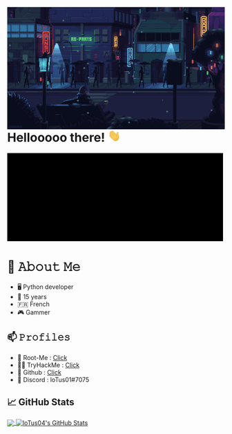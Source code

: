 
<img align='right' src="https://github.com/loTus04/loTus04/blob/main/img/Webp.net-resizeimage.gif">

# Hellooooo there! <img src="https://github.com/loTus04/loTus04/blob/main/img/wave.gif" width="30px">
<!DOCTYPE html>
<html>
<head>

<style>
 #typing-text {
     color: #63B54E;
     border: ridge 0px #A8A8A8;
     font-weight: bold;
     text-align: left;
     font-family: Courier New;
     overflow: hidden;
     background-color: #000000;
     font-size: 14px;
     height: 204px;
     width: 500px;
     outline: none;
     resize: none;
     box-sizing: border-box;
}
</style>
</head>
<body>
<textarea id="typing-text" readonly></textarea>


<script>
(function () {
   var CharacterPos = 0;
   var MsgBuffer = "";
   var TypeDelay = 50; 
   var NxtMsgDelay = 1000;
   var MsgIndex = 0;
   var delay;
   var MsgArray = ["I am a young passionate about cybersecurity and IT in general. I mainly program in python. Get ready to see one of the best python content of all Github ! (Just kidding, Im shit)\nNever forget: Python > * !"];

   function StartTyping() {
      var id = document.getElementById("typing-text");
      if (CharacterPos != MsgArray[MsgIndex].length) {
         MsgBuffer  = MsgBuffer + MsgArray[MsgIndex].charAt(CharacterPos);
         id.value = MsgBuffer+"_";
         delay = TypeDelay;
         id.scrollTop = id.scrollHeight; 
      } else {
         delay = NxtMsgDelay;
         MsgBuffer   = "";
         CharacterPos = -1;
         if (MsgIndex!=MsgArray.length-1){
           MsgIndex++;
         }else {
           MsgIndex = 0;
         }
       }
       CharacterPos++;
       setTimeout(StartTyping,delay);
   }
StartTyping();
})();
</script>

</body>
</html>

# :book: 𝙰𝚋𝚘𝚞𝚝 𝙼𝚎
- 🖥 Python developer
- 💼 15 years
- 🇫🇷 French
- 🎮 Gammer


## 📫 𝙿𝚛𝚘𝚏𝚒𝚕𝚎𝚜
- 🧠 Root-Me : [Click](https://www.root-me.org/loTus01)
- 👨‍💻 TryHackMe : [Click](https://tryhackme.com/p/loTus)
- 🖤 Github : [Click](https://github.com/loTus04)
- 💬 Discord : loTus01#7075

## &#x1f4c8; GitHub Stats

<a href="https://github.com/loTus04">
  <img align="center" src="https://github-readme-stats.vercel.app/api/top-langs/?username=loTus04&hide=java,html&title_color=ff3855&text_color=30d5c8&icon_color=ffff00&bg_color=291b29" />
</a>
<a href="https://github.com/loTus04">
  <img align="center" src="https://github-readme-stats.vercel.app/api?username=loTus04&show_icons=true&line_height=27&count_private=true&title_color=ff3855&text_color=30d5c8&icon_color=ffff00&bg_color=291b29" alt="loTus04's GitHub Stats" />
</a>
